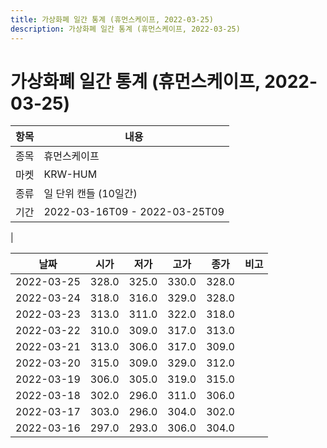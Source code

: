 ```yaml
---
title: 가상화폐 일간 통계 (휴먼스케이프, 2022-03-25)
description: 가상화폐 일간 통계 (휴먼스케이프, 2022-03-25)
---
```


가상화폐 일간 통계 (휴먼스케이프, 2022-03-25)
===

|항목|내용|
|--|--|
|종목|휴먼스케이프|
|마켓|KRW-HUM|
|종류|일 단위 캔들 (10일간)|
|기간|2022-03-16T09 - 2022-03-25T09
|

|날짜|시가|저가|고가|종가|비고|
|--|--|--|--|--|--|
|2022-03-25|328.0|325.0|330.0|328.0|    |
|2022-03-24|318.0|316.0|329.0|328.0|    |
|2022-03-23|313.0|311.0|322.0|318.0|    |
|2022-03-22|310.0|309.0|317.0|313.0|    |
|2022-03-21|313.0|306.0|317.0|309.0|    |
|2022-03-20|315.0|309.0|329.0|312.0|    |
|2022-03-19|306.0|305.0|319.0|315.0|    |
|2022-03-18|302.0|296.0|311.0|306.0|    |
|2022-03-17|303.0|296.0|304.0|302.0|    |
|2022-03-16|297.0|293.0|306.0|304.0|    |
